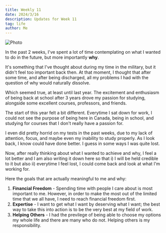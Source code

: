 ```yaml
---
title: Weekly 11
date: 2024/3/16
description: Updates for Week 11
tag: life
author: Me
---
```


<Image
  src="/images/week11.jpeg"
  alt="Photo"
  width={1125}
  height={350}
  priority
  className="next-image"
/>

In the past 2 weeks, I've spent a lot of time contemplating on what I wanted to do in the future, but more importantly **why**.

It's something that I've thought about during my time in the military, but it didn't feel too important back then. At that moment, I thought that after some time, and after being discharged, all my problems I had with the question of why would naturally dissolve.

Which seemed true, at least until last year. The excitement and enthusiasm of being back at school after 3 years drove my passion for studying, alongside some excellent courses, professors, and friends.

The start of this year felt a bit different. Everytime I sat down for work, I could not see the purpose of being here in Canada, being in school, and studying for courses that I don't really have a passion for.

I even did pretty horrid on my tests in the past weeks, due to my lack of attention, focus, and maybe even my inability to study properly. As I look back, I know could have done better. I guess in some ways I was quite lost.

Now, after really thinking about what I wanted to achieve and why, I feel a lot better and I am also writing it down here so that i) I will be held credible to it but also ii) everytime I feel lost, I could come back and look at what I'm working for.

Here the goals that are actually meaningful to me and why:

1. **Financial Freedom** - Spending time with people I care about is most important to me. However, in order to make the most out of the limited time that we all have, I need to reach financial freedom first.
2. **Expertise** - I want to get what I want by deserving what I want; the best way to take this into action is to be the very best at my field of work.
3. **Helping Others** - I had the previlege of being able to choose my options my whole life and there are many who do not. Helping others is my responsibility.
